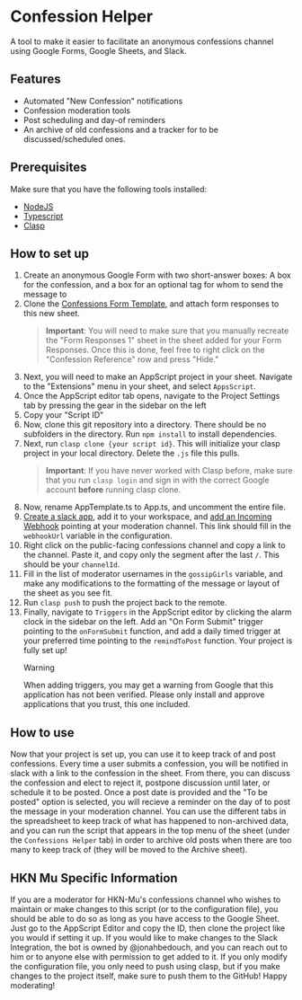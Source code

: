 # Confession Helper

A tool to make it easier to facilitate an anonymous confessions channel using Google Forms, Google Sheets, and Slack.

## Features

- Automated "New Confession" notifications
- Confession moderation tools
- Post scheduling and day-of reminders
- An archive of old confessions and a tracker for to be discussed/scheduled ones.

## Prerequisites

Make sure that you have the following tools installed:

- [NodeJS](https://nodejs.org/en)
- [Typescript](https://www.typescriptlang.org/)
- [Clasp](https://github.com/google/clasp)

## How to set up

1. Create an anonymous Google Form with two short-answer boxes: A box for the confession, and a box for an optional tag for whom to send the message to
2. Clone the [Confessions Form Template](https://docs.google.com/spreadsheets/d/1iOUjEHgUtev7oGEWbTGJgpUQmCxBu9P6EKL25cDuW70/edit?usp=sharing), and attach form responses to this new sheet.
   > **Important**: You will need to make sure that you manually recreate the "Form Responses 1" sheet in the sheet added for your Form Responses. Once this is done, feel free to right click on the "Confession Reference" row and press "Hide."
3. Next, you will need to make an AppScript project in your sheet. Navigate to the "Extensions" menu in your sheet, and select `AppsScript`.
4. Once the AppScript editor tab opens, navigate to the Project Settings tab by pressing the gear in the sidebar on the left
5. Copy your "Script ID"
6. Now, clone this git repository into a directory. There should be no subfolders in the directory. Run `npm install` to install dependencies.
7. Next, run `clasp clone {your script id}`. This will initialize your clasp project in your local directory. Delete the `.js` file this pulls.
   > **Important**: If you have never worked with Clasp before, make sure that you run `clasp login` and sign in with the correct Google account **before** running clasp clone.
8. Now, rename AppTemplate.ts to App.ts, and uncomment the entire file.
9. [Create a slack app](https://api.slack.com/quickstart), add it to your workspace, and [add an Incoming Webhook](https://api.slack.com/messaging/webhooks) pointing at your moderation channel. This link should fill in the `webhookUrl` variable in the configuration.
10. Right click on the public-facing confessions channel and copy a link to the channel. Paste it, and copy only the segment after the last `/`. This should be your `channelId`.
11. Fill in the list of moderator usernames in the `gossipGirls` variable, and make any modifications to the formatting of the message or layout of the sheet as you see fit.
12. Run `clasp push` to push the project back to the remote.
13. Finally, navigate to `Triggers` in the AppScript editor by clicking the alarm clock in the sidebar on the left. Add an "On Form Submit" trigger pointing to the `onFormSubmit` function, and add a daily timed trigger at your preferred time pointing to the `remindToPost` function. Your project is fully set up!
    > [!WARNING]
    > When adding triggers, you may get a warning from Google that this application has not been verified. Please only install and approve applications that you trust, this one included.

## How to use

Now that your project is set up, you can use it to keep track of and post confessions. Every time a user submits a confession, you will be notified in slack with a link to the confession in the sheet. From there, you can discuss the confession and elect to reject it, postpone discussion until later, or schedule it to be posted. Once a post date is provided and the "To be posted" option is selected, you will recieve a reminder on the day of to post the message in your moderation channel. You can use the different tabs in the spreadsheet to keep track of what has happened to non-archived data, and you can run the script that appears in the top menu of the sheet (under the `Confessions Helper` tab) in order to archive old posts when there are too many to keep track of (they will be moved to the Archive sheet).

## HKN Mu Specific Information

If you are a moderator for HKN-Mu's confessions channel who wishes to maintain or make changes to this script (or to the configuration file), you should be able to do so as long as you have access to the Google Sheet. Just go to the AppScript Editor and copy the ID, then clone the project like you would if setting it up. If you would like to make changes to the Slack Integration, the bot is owned by @jonahbedouch, and you can reach out to him or to anyone else with permission to get added to it. If you only modify the configuration file, you only need to push using clasp, but if you make changes to the project itself, make sure to push them to the GitHub! Happy moderating!

